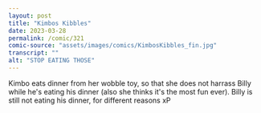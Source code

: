 ```yaml
---
layout: post
title: "Kimbos Kibbles"
date: 2023-03-28
permalink: /comic/321
comic-source: "assets/images/comics/KimbosKibbles_fin.jpg"
transcript: ""
alt: "STOP EATING THOSE"
---
```

Kimbo eats dinner from her wobble toy, so that she does not harrass Billy while he's eating his dinner (also she thinks it's the most fun ever). 
Billy is still not eating his dinner, for different reasons xP 
